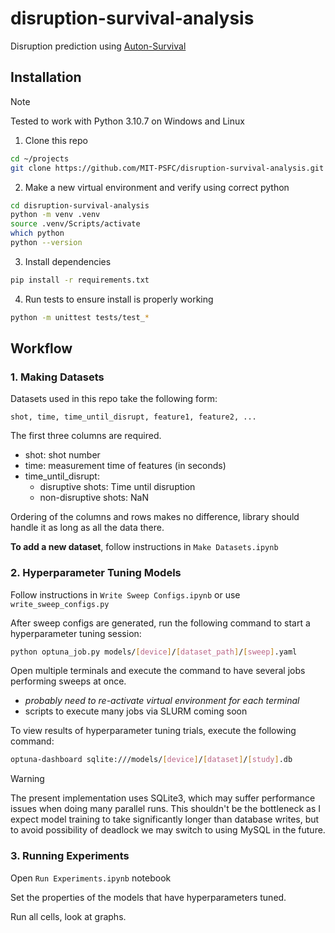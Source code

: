 # disruption-survival-analysis

Disruption prediction using [Auton-Survival](https://autonlab.org/auton-survival/)

## Installation
>[!note]
Tested to work with Python 3.10.7 on Windows and Linux

1. Clone this repo
```bash
cd ~/projects
git clone https://github.com/MIT-PSFC/disruption-survival-analysis.git
```

2. Make a new virtual environment and verify using correct python
```bash
cd disruption-survival-analysis
python -m venv .venv
source .venv/Scripts/activate
which python
python --version
```

3. Install dependencies
```bash
pip install -r requirements.txt
```

4. Run tests to ensure install is properly working
```bash
python -m unittest tests/test_*
```

## Workflow

### 1. Making Datasets

Datasets used in this repo take the following form:
```
shot, time, time_until_disrupt, feature1, feature2, ...
```

The first three columns are required.
- shot: shot number
- time: measurement time of features (in seconds)
- time_until_disrupt:
	- disruptive shots: Time until disruption
	- non-disruptive shots: NaN

Ordering of the columns and rows makes no difference, library should handle it as long as all the data there.

**To add a new dataset**, follow instructions in `Make Datasets.ipynb`

### 2. Hyperparameter Tuning Models

Follow instructions in `Write Sweep Configs.ipynb` or use `write_sweep_configs.py`

After sweep configs are generated, run the following command to start a hyperparameter tuning session:
```bash
python optuna_job.py models/[device]/[dataset_path]/[sweep].yaml
```

Open multiple terminals and execute the command to have several jobs performing sweeps at once. 
- *probably need to re-activate virtual environment for each terminal*
- scripts to execute many jobs via SLURM coming soon

To view results of hyperparameter tuning trials, execute the following command:
```bash
optuna-dashboard sqlite:///models/[device]/[dataset]/[study].db
```

> [!warning]
> The present implementation uses SQLite3, which may suffer performance issues when doing many parallel runs. 
> This shouldn't be the bottleneck as I expect model training to take significantly longer than database writes, but to avoid possibility of deadlock we may switch to using MySQL in the future.

### 3. Running Experiments

Open `Run Experiments.ipynb` notebook

Set the properties of the models that have hyperparameters tuned.

Run all cells, look at graphs.
